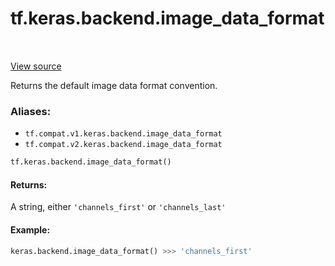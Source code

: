 <div itemscope itemtype="http://developers.google.com/ReferenceObject">
<meta itemprop="name" content="tf.keras.backend.image_data_format" />
<meta itemprop="path" content="Stable" />
</div>

# tf.keras.backend.image_data_format

<!-- Insert buttons -->

<table class="tfo-notebook-buttons tfo-api" align="left">
</table>

<a target="_blank" href="/code/stable/tensorflow/python/keras/backend_config.py">View source</a>



<!-- Start diff -->
Returns the default image data format convention.

### Aliases:

* `tf.compat.v1.keras.backend.image_data_format`
* `tf.compat.v2.keras.backend.image_data_format`


``` python
tf.keras.backend.image_data_format()
```



<!-- Placeholder for "Used in" -->


#### Returns:

A string, either `'channels_first'` or `'channels_last'`



#### Example:


```python
keras.backend.image_data_format() >>> 'channels_first'
```